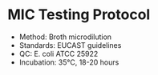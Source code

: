 # MIC Testing Protocol 
- Method: Broth microdilution 
- Standards: EUCAST guidelines 
- QC: E. coli ATCC 25922 
- Incubation: 35°C, 18-20 hours
